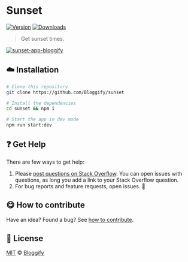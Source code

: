 <!-- Please do not edit this file. Edit the `blah` field in the `package.json` instead. If in doubt, open an issue. -->


















# Sunset

 [![Version](https://img.shields.io/npm/v/sunset-app-bloggify.svg)](https://www.npmjs.com/package/sunset-app-bloggify) [![Downloads](https://img.shields.io/npm/dt/sunset-app-bloggify.svg)](https://www.npmjs.com/package/sunset-app-bloggify)







> Get sunset times.











[![sunset-app-bloggify](https://i.imgur.com/mdPBIi1.png)](http://sunset.bloggify.org)







## :cloud: Installation

```bash
# Clone this repository
git clone https://github.com/Bloggify/sunset

# Install the dependencies
cd sunset && npm i

# Start the app in dev mode
npm run start:dev
```






















## :question: Get Help

There are few ways to get help:



 1. Please [post questions on Stack Overflow](https://stackoverflow.com/questions/ask). You can open issues with questions, as long you add a link to your Stack Overflow question.
 2. For bug reports and feature requests, open issues. :bug:
















## :yum: How to contribute
Have an idea? Found a bug? See [how to contribute][contributing].
























## :scroll: License

[MIT][license] © [Bloggify][website]






[license]: /LICENSE
[website]: https://bloggify.org
[contributing]: /CONTRIBUTING.md
[docs]: /DOCUMENTATION.md
